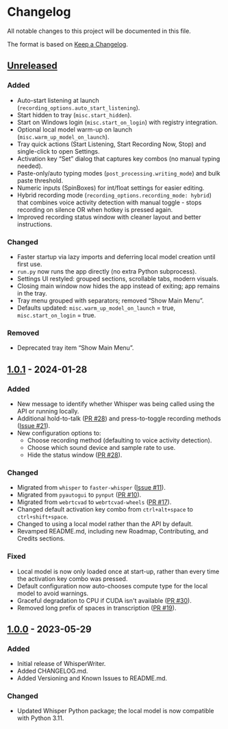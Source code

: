 # Changelog

All notable changes to this project will be documented in this file.

The format is based on [Keep a Changelog](https://keepachangelog.com/en/1.0.0/).

## [Unreleased]
### Added
- Auto-start listening at launch (`recording_options.auto_start_listening`).
- Start hidden to tray (`misc.start_hidden`).
- Start on Windows login (`misc.start_on_login`) with registry integration.
- Optional local model warm-up on launch (`misc.warm_up_model_on_launch`).
- Tray quick actions (Start Listening, Start Recording Now, Stop) and single-click to open Settings.
- Activation key “Set” dialog that captures key combos (no manual typing needed).
- Paste-only/auto typing modes (`post_processing.writing_mode`) and bulk paste threshold.
- Numeric inputs (SpinBoxes) for int/float settings for easier editing.
- Hybrid recording mode (`recording_options.recording_mode: hybrid`) that combines voice activity detection with manual toggle - stops recording on silence OR when hotkey is pressed again.
- Improved recording status window with cleaner layout and better instructions.

### Changed
- Faster startup via lazy imports and deferring local model creation until first use.
- `run.py` now runs the app directly (no extra Python subprocess).
- Settings UI restyled: grouped sections, scrollable tabs, modern visuals.
- Closing main window now hides the app instead of exiting; app remains in the tray.
- Tray menu grouped with separators; removed “Show Main Menu”.
- Defaults updated: `misc.warm_up_model_on_launch` = true, `misc.start_on_login` = true.

### Removed
- Deprecated tray item “Show Main Menu”.

## [1.0.1] - 2024-01-28
### Added
- New message to identify whether Whisper was being called using the API or running locally.
- Additional hold-to-talk ([PR #28](https://github.com/savbell/whisper-writer/pull/28)) and press-to-toggle recording methods ([Issue #21](https://github.com/savbell/whisper-writer/issues/21)).
- New configuration options to:
  - Choose recording method (defaulting to voice activity detection).
  - Choose which sound device and sample rate to use.
  - Hide the status window ([PR #28](https://github.com/savbell/whisper-writer/pull/28)).

### Changed
- Migrated from `whisper` to `faster-whisper` ([Issue #11](https://github.com/savbell/whisper-writer/issues/11)).
- Migrated from `pyautogui` to `pynput` ([PR #10](https://github.com/savbell/whisper-writer/pull/10)).
- Migrated from `webrtcvad` to `webrtcvad-wheels` ([PR #17](https://github.com/savbell/whisper-writer/pull/17)).
- Changed default activation key combo from `ctrl+alt+space` to `ctrl+shift+space`.
- Changed to using a local model rather than the API by default.
- Revamped README.md, including new Roadmap, Contributing, and Credits sections.

### Fixed
- Local model is now only loaded once at start-up, rather than every time the activation key combo was pressed.
- Default configuration now auto-chooses compute type for the local model to avoid warnings.
- Graceful degradation to CPU if CUDA isn't available ([PR #30](https://github.com/savbell/whisper-writer/pull/30)).
- Removed long prefix of spaces in transcription ([PR #19](https://github.com/savbell/whisper-writer/pull/19)).

## [1.0.0] - 2023-05-29
### Added
- Initial release of WhisperWriter.
- Added CHANGELOG.md.
- Added Versioning and Known Issues to README.md.

### Changed
- Updated Whisper Python package; the local model is now compatible with Python 3.11.

[Unreleased]: https://github.com/savbell/whisper-writer/compare/v1.0.1...HEAD
[1.0.1]: https://github.com/savbell/whisper-writer/releases/tag/v1.0.0...v1.0.1
[1.0.0]: https://github.com/savbell/whisper-writer/releases/tag/v1.0.0
